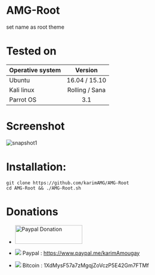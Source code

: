 # AMG-Root
set name as root theme

# Tested on
|    Operative system   |    Version    |
| -------------         |:-------------:|
| Ubuntu                | 16.04 / 15.10 |
| Kali linux            | Rolling / Sana|
| Parrot OS             | 3.1           |

# Screenshot
![snapshot1](https://user-images.githubusercontent.com/31169019/29498979-3b525cfe-8607-11e7-8e53-74204bee4326.png)

# Installation:
```
git clone https://github.com/karimAMG/AMG-Root
cd AMG-Root && ./AMG-Root.sh
```
# Donations
- <a href="https://www.paypal.me/karimAmougay"><img src="http://www.ingenieris.net/media/images/logo_paypal.jpg" alt="Paypal Donation" height="50px" width="180px"></a>


- ![](https://placehold.it/15/f03c15/000000?text=+) Paypal : https://www.paypal.me/karimAmougay
- ![](https://placehold.it/15/1589F0/000000?text=+) Bitcoin : 1XdMysF57a7zMgqjZoVczP5E42Gm7FTMf

